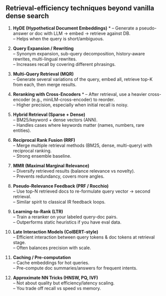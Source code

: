 ## Retrieval-efficiency techniques beyond vanilla dense search

1. **HyDE (Hypothetical Document Embeddings)**  *
    – Generate a pseudo-answer or doc with LLM → embed → retrieve against DB.  
    – Helps when the query is short/ambiguous.
    
2. **Query Expansion / Rewriting**  
    – Synonym expansion, sub-query decomposition, history-aware rewrites, multi-lingual rewrites.  
    – Increases recall by covering different phrasings.
    
3. **Multi-Query Retrieval (MQR)**  
    – Generate several variations of the query, embed all, retrieve top-K from each, then merge results.
    
4. **Reranking with Cross-Encoders**  *
    – After retrieval, use a heavier cross-encoder (e.g., miniLM-cross-encoder) to reorder.  
    – Higher precision, especially when initial recall is noisy.
    
5. **Hybrid Retrieval (Sparse + Dense)**  
    – BM25/keyword + dense vectors (ANN).  
    – Handles cases where keywords matter (names, numbers, rare entities).
    
6. **Reciprocal Rank Fusion (RRF)**  
    – Merge multiple retrieval methods (BM25, dense, multi-query) with reciprocal ranking.  
    – Strong ensemble baseline.
    
7. **MMR (Maximal Marginal Relevance)**  
    – Diversify retrieved results (balance relevance vs novelty).  
    – Prevents redundancy, covers more angles.
    
8. **Pseudo-Relevance Feedback (PRF / Rocchio)**  
    – Use top-N retrieved docs to re-formulate query vector → second retrieval.  
    – Similar spirit to classical IR feedback loops.
    
9. **Learning-to-Rank (LTR)**  
    – Train a reranker on your labeled query-doc pairs.  
    – Outperforms static heuristics if you have eval data.
    
10. **Late Interaction Models (ColBERT-style)**  
    – Efficient interaction between query tokens & doc tokens at retrieval stage.  
    – Often balances precision with scale.
    
11. **Caching / Pre-computation**  
    – Cache embeddings for hot queries.  
    – Pre-compute doc summaries/answers for frequent intents.
    
12. **Approximate NN Tricks (HNSW, PQ, IVF)**  
    – Not about quality but efficiency/latency scaling.  
    – You trade off recall vs speed vs memory.